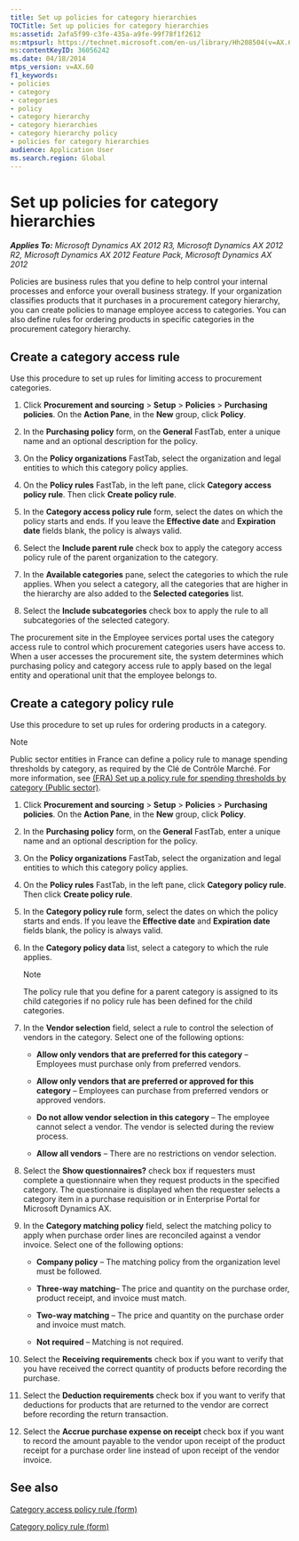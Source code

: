 ```yaml
---
title: Set up policies for category hierarchies
TOCTitle: Set up policies for category hierarchies
ms:assetid: 2afa5f99-c3fe-435a-a9fe-99f78f1f2612
ms:mtpsurl: https://technet.microsoft.com/en-us/library/Hh208504(v=AX.60)
ms:contentKeyID: 36056242
ms.date: 04/18/2014
mtps_version: v=AX.60
f1_keywords:
- policies
- category
- categories
- policy
- category hierarchy
- category hierarchies
- category hierarchy policy
- policies for category hierarchies
audience: Application User
ms.search.region: Global
---
```


# Set up policies for category hierarchies 


_**Applies To:** Microsoft Dynamics AX 2012 R3, Microsoft Dynamics AX 2012 R2, Microsoft Dynamics AX 2012 Feature Pack, Microsoft Dynamics AX 2012_

Policies are business rules that you define to help control your internal processes and enforce your overall business strategy. If your organization classifies products that it purchases in a procurement category hierarchy, you can create policies to manage employee access to categories. You can also define rules for ordering products in specific categories in the procurement category hierarchy.

## Create a category access rule

Use this procedure to set up rules for limiting access to procurement categories.

1.  Click **Procurement and sourcing** \> **Setup** \> **Policies** \> **Purchasing policies**. On the **Action Pane**, in the **New** group, click **Policy**.

2.  In the **Purchasing policy** form, on the **General** FastTab, enter a unique name and an optional description for the policy.

3.  On the **Policy organizations** FastTab, select the organization and legal entities to which this category policy applies.

4.  On the **Policy rules** FastTab, in the left pane, click **Category access policy rule**. Then click **Create policy rule**.

5.  In the **Category access policy rule** form, select the dates on which the policy starts and ends. If you leave the **Effective date** and **Expiration date** fields blank, the policy is always valid.

6.  Select the **Include parent rule** check box to apply the category access policy rule of the parent organization to the category.

7.  In the **Available categories** pane, select the categories to which the rule applies. When you select a category, all the categories that are higher in the hierarchy are also added to the **Selected categories** list.

8.  Select the **Include subcategories** check box to apply the rule to all subcategories of the selected category.

The procurement site in the Employee services portal uses the category access rule to control which procurement categories users have access to. When a user accesses the procurement site, the system determines which purchasing policy and category access rule to apply based on the legal entity and operational unit that the employee belongs to.

## Create a category policy rule

Use this procedure to set up rules for ordering products in a category.


> [!NOTE]
> <P>Public sector entities in France can define a policy rule to manage spending thresholds by category, as required by the Clé de Contrôle Marché. For more information, see <A href="fra-set-up-a-policy-rule-for-spending-thresholds-by-category-public-sector.md">(FRA) Set up a policy rule for spending thresholds by category (Public sector)</A>.</P>



1.  Click **Procurement and sourcing** \> **Setup** \> **Policies** \> **Purchasing policies**. On the **Action Pane**, in the **New** group, click **Policy**.

2.  In the **Purchasing policy** form, on the **General** FastTab, enter a unique name and an optional description for the policy.

3.  On the **Policy organizations** FastTab, select the organization and legal entities to which this category policy applies.

4.  On the **Policy rules** FastTab, in the left pane, click **Category policy rule**. Then click **Create policy rule**.

5.  In the **Category policy rule** form, select the dates on which the policy starts and ends. If you leave the **Effective date** and **Expiration date** fields blank, the policy is always valid.

6.  In the **Category policy data** list, select a category to which the rule applies.
    

    > [!NOTE]
    > <P>The policy rule that you define for a parent category is assigned to its child categories if no policy rule has been defined for the child categories.</P>



7.  In the **Vendor selection** field, select a rule to control the selection of vendors in the category. Select one of the following options:
    
      - **Allow only vendors that are preferred for this category** – Employees must purchase only from preferred vendors.
    
      - **Allow only vendors that are preferred or approved for this category** – Employees can purchase from preferred vendors or approved vendors.
    
      - **Do not allow vendor selection in this category** – The employee cannot select a vendor. The vendor is selected during the review process.
    
      - **Allow all vendors** – There are no restrictions on vendor selection.

8.  Select the **Show questionnaires?** check box if requesters must complete a questionnaire when they request products in the specified category. The questionnaire is displayed when the requester selects a category item in a purchase requisition or in Enterprise Portal for Microsoft Dynamics AX.

9.  In the **Category matching policy** field, select the matching policy to apply when purchase order lines are reconciled against a vendor invoice. Select one of the following options:
    
      - **Company policy** – The matching policy from the organization level must be followed.
    
      - **Three-way matching**– The price and quantity on the purchase order, product receipt, and invoice must match.
    
      - **Two-way matching** – The price and quantity on the purchase order and invoice must match.
    
      - **Not required** – Matching is not required.

10. Select the **Receiving requirements** check box if you want to verify that you have received the correct quantity of products before recording the purchase.

11. Select the **Deduction requirements** check box if you want to verify that deductions for products that are returned to the vendor are correct before recording the return transaction.

12. Select the **Accrue purchase expense on receipt** check box if you want to record the amount payable to the vendor upon receipt of the product receipt for a purchase order line instead of upon receipt of the vendor invoice.

## See also

[Category access policy rule (form)](https://technet.microsoft.com/en-us/library/hh227513\(v=ax.60\))

[Category policy rule (form)](https://technet.microsoft.com/en-us/library/hh209240\(v=ax.60\))

  



